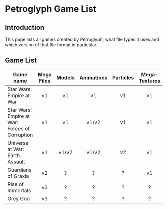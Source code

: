 # Petroglyph Game List

## Introduction
This page lists all games created by Petroglyph, what file types it uses and which version of that file format in particular.

## Game List
| Game name | Mega Files | Models | Animations | Particles | Mega-Textures | Text Files | Lua Files |
| - | :-: | :-: | :-: | :-: | :-: | :-: | :-: |
| Star Wars: Empire at War | v1 | v1| v1 | v1 | v1 | v1 | v1 |
| Star Wars: Empire at War: Forces of Corruption | v1 | v1 | v1/v2 | v1 | v1 | v1 | v1 |
| Universe at War: Earth Assault | v1 | v1/v2 | v1/v2 | v2 | v1 | v1 | v2 |
| Guardians of Graxia | v2 | ? | ? | ? | v1 | v1 | ? |
| Rise of Immortals | v3 | ? | ? | ? | ? | v1 | ? |
| Grey Goo | v3 | ? | ? | ? | ? | ? | ? |
